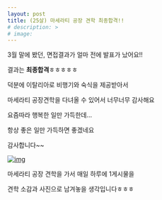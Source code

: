 ```yaml
---
layout: post
title: (25살) 마세라티 공장 견학 최종합격!!
# description: >
# image: 
---
```

 
3월 말에 봤던, 면접결과가 얼마 전에 발표가 났어요!!



결과는 **최종합격**ㅎㅎㅎㅎㅎ



덕분에 이탈리아로 비행기와 숙식을 제공받아서



마세라티 공장견학을 다녀올 수 있어서 너무너무 감사해요



요즘따라 행복한 일만 가득한데... 



항상 좋은 일만 가득하면 좋겠네요



감사합니다~~



[![img](https://postfiles.pstatic.net/MjAxOTA0MTJfMTI1/MDAxNTU1MDUwNzIwMTcw.G2-0r-7ICLMLwCPX5A2r0Y9c2GBqFPrX_XCtr3hshOsg.vugTiRGuTTP72ep72LOvGpKdkn6g-bU3-mA6GFFM1fgg.JPEG.sb020518/SE-3e90d3e0-bb19-49ab-8928-f49e87d358d8.jpg?type=w773)](https://blog.naver.com/PostView.nhn?blogId=sb020518&logNo=221512011586&categoryNo=32&parentCategoryNo=0&viewDate=&currentPage=1&postListTopCurrentPage=1&from=postList&userTopListOpen=true&userTopListCount=5&userTopListManageOpen=false&userTopListCurrentPage=1#)



마세라티 공장 견학을 가서 매일 하루에 1게시물을 



견학 소감과 사진으로 남겨놓을 생각입니다ㅎㅎㅎ